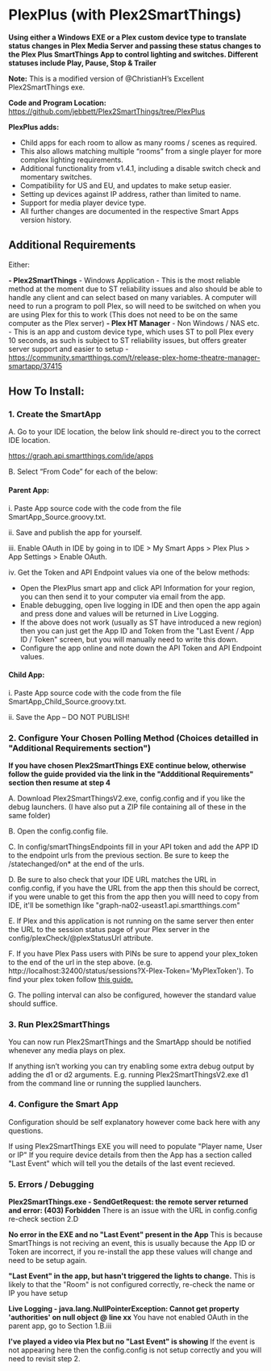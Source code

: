 # PlexPlus (with Plex2SmartThings)

**Using either a Windows EXE or a Plex custom device type to translate status changes in Plex Media Server and passing these status changes to the Plex Plus SmartThings App to control lighting and switches. Different statuses include Play, Pause, Stop & Trailer**

**Note:** This is a modified version of @ChristianH’s Excellent Plex2SmartThings exe. 

**Code and Program Location:**
https://github.com/jebbett/Plex2SmartThings/tree/PlexPlus

**PlexPlus adds:**
- Child apps for each room to allow as many rooms / scenes as required.
- This also allows matching multiple “rooms” from a single player for more complex lighting requirements.
- Additional functionality from v1.4.1, including a disable switch check and momentary switches.
- Compatibility for US and EU, and updates to make setup easier.
- Setting up devices against IP address, rather than limited to name.
- Support for media player device type.
- All further changes are documented in the respective Smart Apps version history.

## Additional Requirements

Either:

**- Plex2SmartThings** - Windows Application - This is the most reliable method at the moment due to ST reliability issues and also should be able to handle any client and can select based on many variables. A computer will need to run a program to poll Plex, so will need to be switched on when you are using Plex for this to work (This does not need to be on the same computer as the Plex server)
**- Plex HT Manager** - Non Windows / NAS etc. - This is an app and custom device type, which uses ST to poll Plex every 10 seconds, as such is subject to ST reliability issues, but offers greater server support and easier to setup - https://community.smartthings.com/t/release-plex-home-theatre-manager-smartapp/37415

## How To Install:

### 1. Create the SmartApp

A. Go to your IDE location, the below link should re-direct you to the correct IDE location.

https://graph.api.smartthings.com/ide/apps 

B. Select “From Code” for each of the below:

#### Parent App:

i. Paste App source code with the code from the file SmartApp_Source.groovy.txt.

ii. Save and publish the app for yourself.

iii. Enable OAuth in IDE by going in to IDE > My Smart Apps > Plex Plus > App Settings > Enable OAuth.

iv. Get the Token and API Endpoint values via one of the below methods:

* Open the PlexPlus smart app and click API Information for your region, you can then send it to your computer via email from the app.
* Enable debugging, open live logging in IDE and then open the app again and press done and values will be returned in Live Logging.
* If the above does not work (usually as ST have introduced a new region) then you can just get the App ID and Token from the "Last Event / App ID / Token" screen, but you will manually need to write this down. 
* Configure the app online and note down the API Token and API Endpoint values.

#### Child App:

 i. Paste App source code with the code from the file SmartApp_Child_Source.groovy.txt.

 ii. Save the App – DO NOT PUBLISH!


### 2. Configure Your Chosen Polling Method (Choices detailled in "Additional Requirements section")

**If you have chosen Plex2SmartThings EXE continue below, otherwise follow the guide provided via the link in the "Addditional Requirements" section then resume at step 4**

A. Download Plex2SmartThingsV2.exe, config.config and if you like the debug launchers. (I have also put a ZIP file containing all of these in the same folder)

B. Open the config.config file.

C. In config/smartThingsEndpoints fill in your API token and add the APP ID to the endpoint urls from the previous section. Be sure to keep the /statechanged/on* at the end of the urls.

D. Be sure to also check that your IDE URL matches the URL in config.config, if you have the URL from the app then this should be correct, if you were unable to get this from the app then you willl need to copy from IDE, it'll be somethign like "graph-na02-useast1.api.smartthings.com"
  
E. If Plex and this application is not running on the same server then enter the URL to the session status page of your Plex server in the config/plexCheck/@plexStatusUrl attribute.

F. If you have Plex Pass users with PINs be sure to append your plex_token to the end of the url in the step above. (e.g. http://localhost:32400/status/sessions?X-Plex-Token='MyPlexToken'). To find your plex token follow [this guide.](https://support.plex.tv/hc/en-us/articles/204059436-Finding-your-account-token-X-Plex-Token)

G. The polling interval can also be configured, however the standard value should suffice.

### 3. Run Plex2SmartThings

You can now run Plex2SmartThings and the SmartApp should be notified whenever any media plays on plex.

If anything isn’t working you can try enabling some extra debug output by adding the d1 or d2 arguments. E.g. running Plex2SmartThingsV2.exe d1 from the command line or running the supplied launchers.


### 4. Configure the Smart App

Configuration should be self explanatory however come back here with any questions.

If using Plex2SmartThings EXE you will need to populate "Player name, User or IP" If you require device details from  then the App has a section called "Last Event" which will tell you the details of the last event recieved.


### 5. Errors / Debugging

**Plex2SmartThings.exe - SendGetRequest: the remote server returned and error: (403) Forbidden**
There is an issue with the URL in config.config re-check section 2.D

**No error in the EXE and no "Last Event" present in the App**
This is because SmartThings is not reciving an event, this is usually because the App ID or Token are incorrect, if you re-install the app these values will change and need to be setup again.

**"Last Event" in the app, but hasn't triggered the lights to change.**
This is likely to that the "Room" is not configured correctly, re-check the name or IP you have setup

**Live Logging - java.lang.NullPointerException: Cannot get property 'authorities' on null object @ line xx**
You have not enabled OAuth in the parent app, go to Section 1.B.iii 

**I've played a video via Plex but no "Last Event" is showing**
If the event is not appearing here then the config.config is not setup correctly and you will need to revisit step 2.